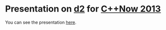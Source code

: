 # Presentation on [d2](http://github.com/ldionne/d2) for [C++Now 2013](http://cppnow.org/)

You can see the presentation [here](http://ldionne.com/d2-cppnow-2013).
